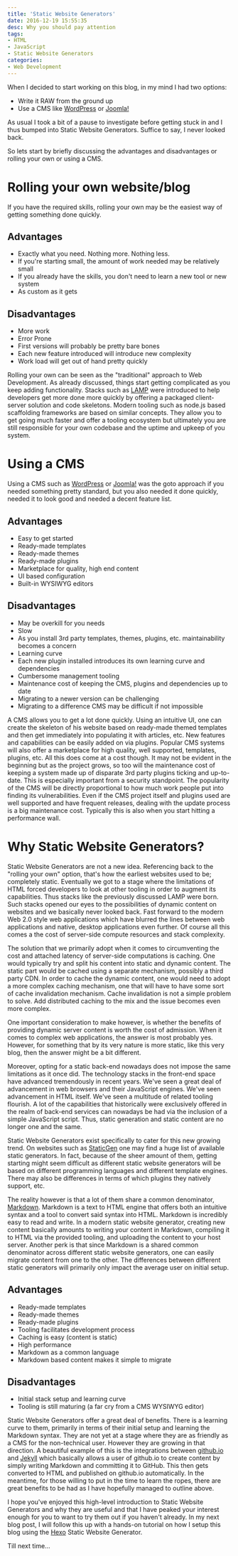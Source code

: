 ```yaml
---
title: 'Static Website Generators'
date: 2016-12-19 15:55:35
desc: Why you should pay attention
tags:
- HTML
- JavaScript
- Static Website Generators
categories:
- Web Development
---
```


When I decided to start working on this blog, in my mind I had two options:
* Write it RAW from the ground up
* Use a CMS like [WordPress](https://wordpress.org/) or [Joomla!](https://www.joomla.org/)

As usual I took a bit of a pause to investigate before getting stuck in and I thus bumped into Static Website Generators. Suffice to say, I never looked back.

<!--more-->

So lets start by briefly discussing the advantages and disadvantages or rolling your own or using a CMS.

Rolling your own website/blog
=============================

If you have the required skills, rolling your own may be the easiest way of getting something done quickly.

Advantages
----------
* Exactly what you need. Nothing more. Nothing less.
* If you're starting small, the amount of work needed may be relatively small
* If you already have the skills, you don't need to learn a new tool or new system
* As custom as it gets

Disadvantages
-------------
* More work
* Error Prone
* First versions will probably be pretty bare bones
* Each new feature introduced will introduce new complexity
* Work load will get out of hand pretty quickly

Rolling your own can be seen as the "traditional" approach to Web Development. As already discussed, things start getting complicated as you keep adding functionality. Stacks such as [LAMP](https://en.wikipedia.org/wiki/LAMP_%28software_bundle%29) were introduced to help developers get more done more quickly by offering a packaged client-server solution and code skeletons. Modern tooling such as node.js based scaffolding frameworks are based on similar concepts. They allow you to get going much faster and offer a tooling ecosystem but ultimately you are still responsible for your own codebase and the uptime and upkeep of you system.

Using a CMS
===========

Using a CMS such as [WordPress](https://wordpress.org/) or [Joomla!](https://www.joomla.org/) was the goto approach if you needed something pretty standard, but you also needed it done quickly, needed it to look good and needed a decent feature list.

Advantages
----------
* Easy to get started
* Ready-made templates
* Ready-made themes
* Ready-made plugins
* Marketplace for quality, high end content
* UI based configuration
* Built-in WYSIWYG editors

Disadvantages
-------------
* May be overkill for you needs
* Slow
* As you install 3rd party templates, themes, plugins, etc. maintainability becomes a concern
* Learning curve
* Each new plugin installed introduces its own learning curve and dependencies
* Cumbersome management tooling
* Maintenance cost of keeping the CMS, plugins and dependencies up to date
* Migrating to a newer version can be challenging
* Migrating to a difference CMS may be difficult if not impossible

A CMS allows you to get a lot done quickly. Using an intuitive UI, one can create the skeleton of his website based on ready-made themed templates and then get immediately into populating it with articles, etc. New features and capabilities can be easily added on via plugins. Popular CMS systems will also offer a marketplace for high quality, well supported, templates, plugins, etc. All this does come at a cost though. It may not be evident in the beginning but as the project grows, so too will the maintenance cost of keeping a system made up of disparate 3rd party plugins ticking and up-to-date. This is especially important from a security standpoint. The popularity of the CMS will be directly proportional to how much work people put into finding its vulnerabilities. Even if the CMS project itself and plugins used are well supported and have frequent releases, dealing with the update process is a big maintenance cost. Typically this is also when you start hitting a performance wall.  

Why Static Website Generators?
==============================

Static Website Generators are not a new idea. Referencing back to the "rolling your own" option, that's how the earliest websites used to be; completely static. Eventually we got to a stage where the limitations of HTML forced developers to look at other tooling in order to augment its capabilities. Thus stacks like the previously discussed LAMP were born. Such stacks opened our eyes to the possibilities of dynamic content on websites and we basically never looked back. Fast forward to the modern Web 2.0 style web applications which have blurred the lines between web applications and native, desktop applications even further. Of course all this comes a the cost of server-side compute resources and stack complexity.

The solution that we primarily adopt when it comes to circumventing the cost and attached latency of server-side computations is caching. One would typically try and split his content into static and dynamic content. The static part would be cached using a separate mechanism, possibly a third party CDN. In order to cache the dynamic content, one would need to adopt a more complex caching mechanism, one that will have to have some sort of cache invalidation mechanism. Cache invalidation is not a simple problem to solve. Add distributed caching to the mix and the issue becomes even more complex.

One important consideration to make however, is whether the benefits of providing dynamic server content is worth the cost of admission. When it comes to complex web applications, the answer is most probably yes. However, for something that by its very nature is more static, like this very blog, then the answer might be a bit different.

Moreover, opting for a static back-end nowadays does not impose the same limitations as it once did. The technology stacks in the front-end space have advanced tremendously in recent years. We've seen a great deal of advancement in web browsers and their JavaScript engines. We've seen advancement in HTML itself. We've seen a multitude of related tooling flourish. A lot of the capabilities that historically were exclusively offered in the realm of back-end services can nowadays be had via the inclusion of a simple JavaScript script. Thus, static generation and static content are no longer one and the same.

Static Website Generators exist specifically to cater for this new growing trend. On websites such as [StaticGen](https://www.staticgen.com/) one may find a huge list of available static generators. In fact, because of the sheer amount of them, getting starting might seem difficult as different static website generators will be based on different programming languages and different template engines. There may also be differences in terms of which plugins they natively support, etc.

The reality however is that a lot of them share a common denominator, [Markdown](http://daringfireball.net/projects/markdown/). Markdown is a text to HTML engine that offers both an intuitive syntax and a tool to convert said syntax into HTML. Markdown is incredibly easy to read and write. In a modern static website generator, creating new content basically amounts to writing your content in Markdown, compiling it to HTML via the provided tooling, and uploading the content to your host server. Another perk is that since Markdown is a shared common denominator across different static website generators, one can easily migrate content from one to the other. The differences between different static generators will primarily only impact the average user on initial setup.  

Advantages
----------
* Ready-made templates
* Ready-made themes
* Ready-made plugins
* Tooling facilitates development process
* Caching is easy (content is static)
* High performance
* Markdown as a common language
* Markdown based content makes it simple to migrate

Disadvantages
-------------
* Initial stack setup and learning curve
* Tooling is still maturing (a far cry from a CMS WYSIWYG editor)

Static Website Generators offer a great deal of benefits. There is a learning curve to them, primarily in terms of their initial setup and learning the Markdown syntax. They are not yet at a stage where they are as friendly as a CMS for the non-technical user. However they are growing in that direction. A beautiful example of this is the integrations between [github.io](http://github.io) and [Jekyll](http://jekyllrb.com/) which basically allows a user of github.io to create content by simply writing Markdown and committing it to GitHub. This then gets converted to HTML and published on github.io automatically. In the meantime, for those willing to put in the time to learn the ropes, there are great benefits to be had as I have hopefully managed to outline above.

I hope you've enjoyed this high-level introduction to Static Website Generators and why they are useful and that I have peaked your interest enough for you to want to try them out if you haven't already. In my next blog post, I will follow this up with a hands-on tutorial on how I setup this blog using the [Hexo](http://hexo.io) Static Website Generator.

Till next time...
